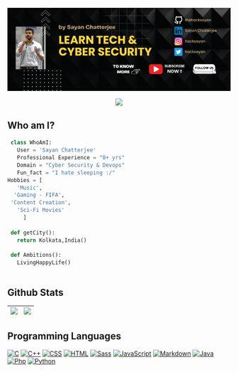 
![Github Banner](https://github.com/thehacksayan/hacksayan/blob/main/assets/thehacksayan.png)

<p align="center">
  <img src="https://readme-typing-svg.herokuapp.com?color=0d8eceF&size=30&center=true&vCenter=true&width=550&height=70&lines=Hey+There,+I'm+Sayan;I+Love+Hacking;An+Open+Source+Enthusiast;Cyber+Security+Engineer;Loves+To+Build+Automation+Projects;A+Problem+Solver;">
</p>



## Who am I? 
<!-- [![Profile views](https://komarev.com/ghpvc/?username=thehacksayan&label=Profile%20views)](https://github.com/thehacksayan) -->


 ```python
  class WhoAmI:
    User = 'Sayan Chatterjee'
    Professional Experience = "8+ yrs"
    Domain = "Cyber Security & Devops"
    Fun_fact = "I hate sleeping :/"
Hobbies = [
    'Music',
   'Gaming - FIFA',
  'Content Creation',
    'Sci-Fi Movies'
      ]
  
  def getCity():
    return Kolkata,India()
  
  def Ambitions():
    LivingHappyLife()
  
 ```

 
## Github Stats

<img src="https://github-readme-stats.vercel.app/api?username=thehacksayan&&show_icons=true&count_private=true&theme=github_dark">|<img src="https://github-readme-streak-stats.herokuapp.com/?user=thehacksayan&theme=blueberry_duo"/>
|---|---|
<!-- <p align="center"><img src="https://github-readme-stats.vercel.app/api/top-langs/?username=thehacksayan&layout=compact&theme=github_dark"/></p> -->
<!-- <img align="right" height="200px" width="500px" src="https://i.imgur.com/g0fixOT.jpg"> -->
<!-- <a href="#"><img alt="" src=""></a> -->

## Programming Languages

<p>
    <a href="#"><img alt="C" src="https://img.shields.io/badge/C%20-%232370ED.svg?logo=c&logoColor=white"></a>
    <a href="#"><img alt="C++" src="https://img.shields.io/badge/C++%20-%2300599C.svg?logo=c%2B%2B&logoColor=white"></a>
    <a href="#"><img alt="CSS" src="https://img.shields.io/badge/CSS%20-%231572B6.svg?logo=css3&logoColor=white"></a>
    <a href="#"><img alt="HTML" src="https://img.shields.io/badge/HTML%20-%23E34F26.svg?logo=html5&logoColor=white"></a>
    <a href="#"><img alt="Sass" src="https://img.shields.io/badge/Sass-CC6699?&logo=sass&logoColor=white"></a>
    <a href="#"><img alt="JavaScript" src="https://img.shields.io/badge/JavaScript%20-%23F7DF1E.svg?logo=javascript&logoColor=black"></a>
    <a href="#"><img alt="Markdown" src="https://img.shields.io/badge/Markdown-%23000000.svg?logo=markdown&logoColor=white"></a>
    <a href="#"><img alt="Java" src="https://img.shields.io/badge/java-%23ED8B00.svg?logo=java&logoColor=blue"></a>
    <a href="#"><img alt="Php" src="https://img.shields.io/badge/php-%23777BB4.svg?logo=php&logoColor=white"></a>
    <a href="#"><img alt="Python" src="https://img.shields.io/badge/python-3670A0?logo=python&logoColor=ffdd54"></a>
</p>